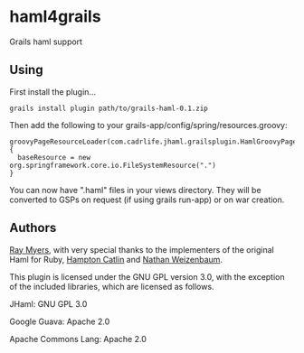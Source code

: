 # haml4grails

Grails haml support

## Using

First install the plugin...

    grails install plugin path/to/grails-haml-0.1.zip

Then add the following to your grails-app/config/spring/resources.groovy:

    groovyPageResourceLoader(com.cadrlife.jhaml.grailsplugin.HamlGroovyPageResourceLoader) {
      baseResource = new org.springframework.core.io.FileSystemResource(".")
    }

You can now have ".haml" files in your views directory. They will be converted to GSPs on request (if using grails run-app) or on war creation.

## Authors

[Ray Myers](http://cadrlife.com), with very special thanks to the implementers of the 
original Haml for Ruby, [Hampton Catlin](http://hamptoncatlin.com) and [Nathan Weizenbaum](http://nex-3.com).

This plugin is licensed under the GNU GPL version 3.0, with the exception of the included 
libraries, which are licensed as follows.

JHaml: GNU GPL 3.0

Google Guava: Apache 2.0

Apache Commons Lang: Apache 2.0
